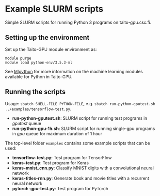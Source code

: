 # Example SLURM scripts

Simple SLURM scripts for running Python 3 programs on taito-gpu.csc.fi.  

## Setting up the environment

Set up the Taito-GPU module environment as:

	module purge
	module load python-env/3.5.3-ml

See [Mlpython](https://research.csc.fi/-/mlpython) for more information on the machine learning modules available for Python in Taito-GPU.

## Running the scripts

Usage: `sbatch SHELL-FILE PYTHON-FILE`, e.g. `sbatch run-python-gputest.sh ../examples/tensorflow-test.py`.

* **run-python-gputest.sh**: SLURM script for running test programs in *gputest* queue
* **run-python-gpu-1h.sh**: SLURM script for running single-gpu programs in *gpu* queue for maximum duration of 1 hour 

The top-level folder `examples` contains some example scripts that can be used:

* **tensorflow-test.py**: Test program for TensorFlow
* **keras-test.py**: Test program for Keras
* **keras-mnist_cnn.py**: Classify MNIST digits with a convolutional neural network
* **keras-titles-rnn.py**: Generate book and movie titles with a recurrent neural network
* **pytorch-gpu-test.py**: Test program for PyTorch

